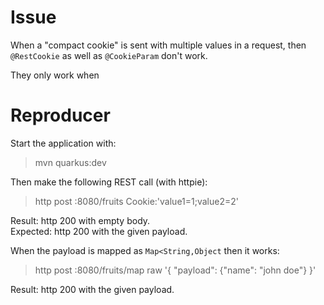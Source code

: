 # Issue

When a "compact cookie" is sent with multiple values in a request, then `@RestCookie` as well as `@CookieParam` don't work.

They only work when 

# Reproducer

Start the application with:

> mvn quarkus:dev

Then make the following REST call (with httpie):

> http post :8080/fruits Cookie:'value1=1;value2=2'

Result: http 200 with empty body.  
Expected: http 200 with the given payload.

When the payload is mapped as `Map<String,Object` then it works:

> http post :8080/fruits/map raw '{ "payload": {"name": "john doe"} }'

Result: http 200 with the given payload.
